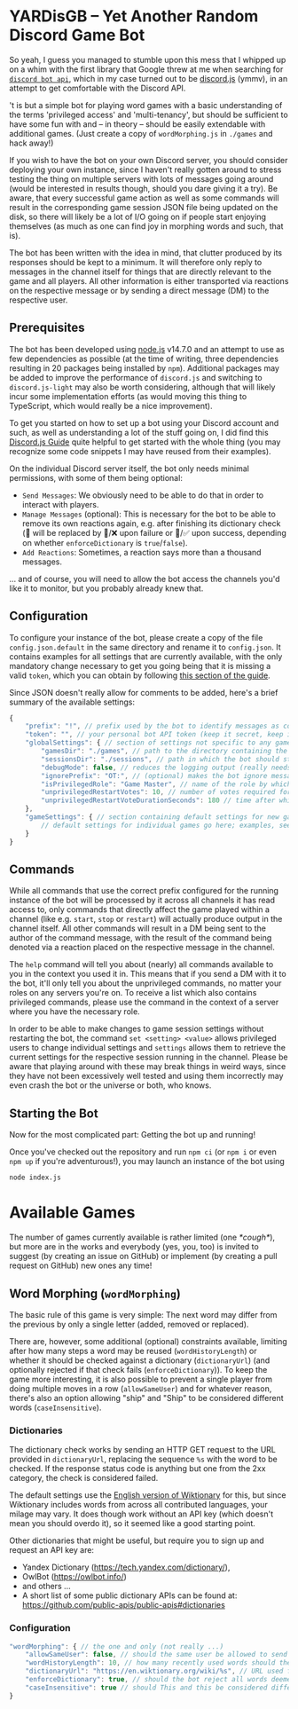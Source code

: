 YARDisGB – Yet Another Random Discord Game Bot
===

So yeah, I guess you managed to stumble upon this mess that I whipped up on a whim with the first library that Google threw at me when searching for [`discord bot api`](https://www.google.com/search?q=discord+bot+api), which in my case turned out to be [discord.js](http://discord.js.org) (ymmv), in an attempt to get comfortable with the Discord API.

't is but a simple bot for playing word games with a basic understanding of the terms 'privileged access' and 'multi-tenancy', but should be sufficient to have some fun with and – in theory – should be easily extendable with additional games. (Just create a copy of `wordMorphing.js` in `./games` and hack away!)

If you wish to have the bot on your own Discord server, you should consider deploying your own instance, since I haven't really gotten around to stress testing the thing on multiple servers with lots of messages going around (would be interested in results though, should you dare giving it a try).
Be aware, that every successful game action as well as some commands will result in the corresponding game session JSON file being updated on the disk, so there will likely be a lot of I/O going on if people start enjoying themselves (as much as one can find joy in morphing words and such, that is).

The bot has been written with the idea in mind, that clutter produced by its responses should be kept to a minimum.
It will therefore only reply to messages in the channel itself for things that are directly relevant to the game and all players.
All other information is either transported via reactions on the respective message or by sending a direct message (DM) to the respective user.

Prerequisites
---

The bot has been developed using [node.js](https://nodejs.org/) v14.7.0 and an attempt to use as few dependencies as possible (at the time of writing, three dependencies resulting in 20 packages being installed by `npm`).
Additional packages may be added to improve the performance of `discord.js` and switching to `discord.js-light` may also be worth considering, although that will likely incur some implementation efforts (as would moving this thing to TypeScript, which would really be a nice improvement).

To get you started on how to set up a bot using your Discord account and such, as well as understanding a lot of the stuff going on, I did find this [Discord.js Guide](https://discordjs.guide/) quite helpful to get started with the whole thing (you may recognize some code snippets I may have reused from their examples).

On the individual Discord server itself, the bot only needs minimal permissions, with some of them being optional:

- `Send Messages`: We obviously need to be able to do that in order to interact with players.
- `Manage Messages` (optional): This is necessary for the bot to be able to remove its own reactions again, e.g. after finishing its dictionary check (🛃 will be replaced by 🚮/❌ upon failure or 📖/✅ upon success, depending on whether `enforceDictionary` is `true`/`false`).
- `Add Reactions`: Sometimes, a reaction says more than a thousand messages.

… and of course, you will need to allow the bot access the channels you'd like it to monitor, but you probably already knew that.

Configuration
---

To configure your instance of the bot, please create a copy of the file `config.json.default` in the same directory and rename it to `config.json`.
It contains examples for all settings that are currently available, with the only mandatory change necessary to get you going being that it is missing a valid `token`, which you can obtain by following [this section of the guide](https://discordjs.guide/preparations/setting-up-a-bot-application.html#your-token).

Since JSON doesn't really allow for comments to be added, here's a brief summary of the available settings:
```js
{
	"prefix": "!", // prefix used by the bot to identify messages as commands it should react to
	"token": "", // your personal bot API token (keep it secret, keep it safe and sure as hell don't commit it to the repo, let alone push it to GitHub!)
	"globalSettings": { // section of settings not specific to any game, although some may be overridden for individual game sessions
		"gamesDir": "./games", // path to the directory containing the games
		"sessionsDir": "./sessions", // path in which the bot should store game session data
		"debugMode": false, // reduces the logging output (really needs to be worked on)
		"ignorePrefix": "OT:", // (optional) makes the bot ignore messages starting with this prefix
		"isPrivilegedRole": "Game Master", // name of the role by which privileged users will be identified
		"unprivilegedRestartVotes": 10, // number of votes required for an unprivileged restart (may be overridden per game session; 0 means no votes required, allowing everybody to restart the game as long as unprivilegedRestartVoteDurationSeconds > 0)
		"unprivilegedRestartVoteDurationSeconds": 180 // time after which a vote will be cancelled (may be overridden per game session; 0 means no unprivileged restarts are possible)
	},
	"gameSettings": { // section containing default settings for new game sessions
		// default settings for individual games go here; examples, see below
	}
}
```

Commands
---

While all commands that use the correct prefix configured for the running instance of the bot will be processed by it across all channels it has read access to, only commands that directly affect the game played within a channel (like e.g. `start`, `stop` or `restart`) will actually produce output in the channel itself.
All other commands will result in a DM being sent to the author of the command message, with the result of the command being denoted via a reaction placed on the respective message in the channel.

The `help` command will tell you about (nearly) all commands available to you in the context you used it in. 
This means that if you send a DM with it to the bot, it'll only tell you about the unprivileged commands, no matter your roles on any servers you're on.
To receive a list which also contains privileged commands, please use the command in the context of a server where you have the necessary role.

In order to be able to make changes to game session settings without restarting the bot, the command `set <setting> <value>` allows privileged users to change individual settings and `settings` allows them to retrieve the current settings for the respective session running in the channel.
Please be aware that playing around with these may break things in weird ways, since they have not been excessively well tested and using them incorrectly may even crash the bot or the universe or both, who knows.

Starting the Bot
---

Now for the most complicated part: Getting the bot up and running!

Once you've checked out the repository and run `npm ci` (or `npm i` or even `npm up` if you're adventurous!), you may launch an instance of the bot using
```
node index.js
```

Available Games
===

The number of games currently available is rather limited (one *\*cough\**), but more are in the works and everybody (yes, you, too) is invited to suggest (by creating an issue on GitHub) or implement (by creating a pull request on GitHub) new ones any time!

Word Morphing (`wordMorphing`)
---

The basic rule of this game is very simple:
The next word may differ from the previous by only a single letter (added, removed or replaced).

There are, however, some additional (optional) constraints available, limiting after how many steps a word may be reused (`wordHistoryLength`) or whether it should be checked against a dictionary (`dictionaryUrl`) (and optionally rejected if that check fails (`enforceDictionary`)).
To keep the game more interesting, it is also possible to prevent a single player from doing multiple moves in a row (`allowSameUser`) and for whatever reason, there's also an option allowing "ship" and "Ship" to be considered different words (`caseInsensitive`).

### Dictionaries

The dictionary check works by sending an HTTP GET request to the URL provided in `dictionaryUrl`, replacing the sequence `%s` with the word to be checked.
If the response status code is anything but one from the 2xx category, the check is considered failed.

The default settings use the [English version of Wiktionary](https://en.wiktionary.org/) for this, but since Wiktionary includes words from across all contributed languages, your milage may vary.
It does though work without an API key (which doesn't mean you should overdo it), so it seemed like a good starting point.

Other dictionaries that might be useful, but require you to sign up and request an API key are:
- Yandex Dictionary (https://tech.yandex.com/dictionary/),
- OwlBot (https://owlbot.info/)
- and others …
- A short list of some public dictionary APIs can be found at: https://github.com/public-apis/public-apis#dictionaries

### Configuration

```js
"wordMorphing": { // the one and only (not really ...)
	"allowSameUser": false, // should the same user be allowed to send multiple words consecutively? (recommended: false, since it's not much of a game with just one player, right?)
	"wordHistoryLength": 10, // how many recently used words should the bot remember for a session and prevent players from reusing? (0 allows immediate reuse)
	"dictionaryUrl": "https://en.wiktionary.org/wiki/%s", // URL used for validating words against a dictionary; %s will be replaced by the word in question; 2xx HTTP status codes are interpreted as valid words; to disable dictionary checks altogether, set this to false
	"enforceDictionary": true, // should the bot reject all words deemed invalid by the dictionary check?
	"caseInsensitive": true // should This and this be considered different words?
}
```
